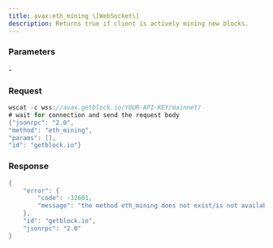 ```yaml
---
title: avax:eth_mining \[WebSocket\]
description: Returns true if client is actively mining new blocks.
---
```


### Parameters


\-

### Request

``` java
wscat -c wss://avax.getblock.io/YOUR-API-KEY/mainnet/ 
# wait for connection and send the request body 
{"jsonrpc": "2.0",
"method": "eth_mining",
"params": [],
"id": "getblock.io"}
```

###  Response

``` java
{
    "error": {
        "code": -32601,
        "message": "the method eth_mining does not exist/is not available"
    },
    "id": "getblock.io",
    "jsonrpc": "2.0"
}
```

